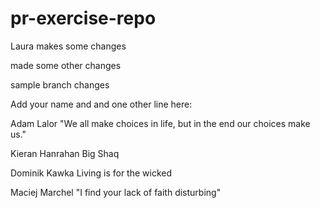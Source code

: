# pr-exercise-repo

Laura makes some changes

made some other changes

sample branch changes

Add your name and and one other line here:



Adam Lalor
"We all make choices in life, but in the end our choices make us." 

Kieran Hanrahan
Big Shaq

Dominik Kawka
Living is for the wicked

Maciej Marchel
"I find your lack of faith disturbing"
